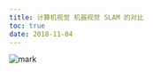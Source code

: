 ```yaml
---
title: 计算机视觉 机器视觉 SLAM 的对比
toc: true
date: 2018-11-04
---
```




![mark](http://pacdb2bfr.bkt.clouddn.com/blog/image/181104/42l9ag1K7B.png?imageslim)
